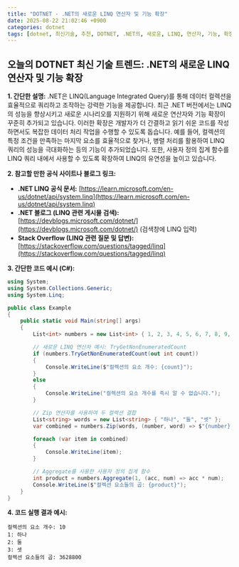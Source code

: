 ```yaml
---
title: "DOTNET - .NET의 새로운 LINQ 연산자 및 기능 확장"
date: 2025-08-22 21:02:46 +0900
categories: dotnet
tags: [dotnet, 최신기술, 추천, DOTNET, .NET의, 새로운, LINQ, 연산자, 기능, 확장]
---
```


## 오늘의 DOTNET 최신 기술 트렌드: **.NET의 새로운 LINQ 연산자 및 기능 확장**

**1. 간단한 설명:**
.NET은 LINQ(Language Integrated Query)를 통해 데이터 컬렉션을 효율적으로 쿼리하고 조작하는 강력한 기능을 제공합니다. 최근 .NET 버전에서는 LINQ의 성능을 향상시키고 새로운 시나리오를 지원하기 위해 새로운 연산자와 기능 확장이 꾸준히 추가되고 있습니다. 이러한 확장은 개발자가 더 간결하고 읽기 쉬운 코드를 작성하면서도 복잡한 데이터 처리 작업을 수행할 수 있도록 돕습니다. 예를 들어, 컬렉션의 특정 조건을 만족하는 마지막 요소를 효율적으로 찾거나, 병렬 처리를 활용하여 LINQ 쿼리의 성능을 극대화하는 등의 기능이 추가되었습니다. 또한, 사용자 정의 집계 함수를 LINQ 쿼리 내에서 사용할 수 있도록 확장하여 LINQ의 유연성을 높이고 있습니다.

**2. 참고할 만한 공식 사이트나 블로그 링크:**

*   **.NET LINQ 공식 문서:** [https://learn.microsoft.com/en-us/dotnet/api/system.linq](https://learn.microsoft.com/en-us/dotnet/api/system.linq)
*   **.NET 블로그 (LINQ 관련 게시물 검색):** [https://devblogs.microsoft.com/dotnet/](https://devblogs.microsoft.com/dotnet/) (검색창에 LINQ 입력)
*   **Stack Overflow (LINQ 관련 질문 및 답변):** [https://stackoverflow.com/questions/tagged/linq](https://stackoverflow.com/questions/tagged/linq)

**3. 간단한 코드 예시 (C#):**

```csharp
using System;
using System.Collections.Generic;
using System.Linq;

public class Example
{
    public static void Main(string[] args)
    {
        List<int> numbers = new List<int> { 1, 2, 3, 4, 5, 6, 7, 8, 9, 10 };

        // 새로운 LINQ 연산자 예시: TryGetNonEnumeratedCount
        if (numbers.TryGetNonEnumeratedCount(out int count))
        {
            Console.WriteLine($"컬렉션의 요소 개수: {count}");
        }
        else
        {
            Console.WriteLine("컬렉션의 요소 개수를 즉시 알 수 없습니다.");
        }

        // Zip 연산자를 사용하여 두 컬렉션 결합
        List<string> words = new List<string> { "하나", "둘", "셋" };
        var combined = numbers.Zip(words, (number, word) => $"{number}: {word}");

        foreach (var item in combined)
        {
            Console.WriteLine(item);
        }

        // Aggregate를 사용한 사용자 정의 집계 함수
        int product = numbers.Aggregate(1, (acc, num) => acc * num);
        Console.WriteLine($"컬렉션 요소들의 곱: {product}");
    }
}
```

**4. 코드 실행 결과 예시:**

```
컬렉션의 요소 개수: 10
1: 하나
2: 둘
3: 셋
컬렉션 요소들의 곱: 3628800
```

